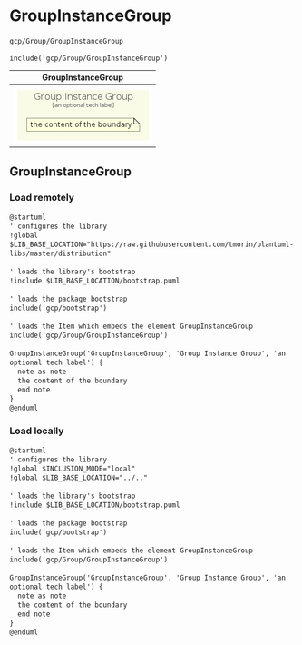 # GroupInstanceGroup


```text
gcp/Group/GroupInstanceGroup
```

```text
include('gcp/Group/GroupInstanceGroup')
```



| GroupInstanceGroup |
| :---: |
| ![illustration for GroupInstanceGroup](../../gcp/Group/GroupInstanceGroup.Local.png) |







## GroupInstanceGroup

### Load remotely
```plantuml
@startuml
' configures the library
!global $LIB_BASE_LOCATION="https://raw.githubusercontent.com/tmorin/plantuml-libs/master/distribution"

' loads the library's bootstrap
!include $LIB_BASE_LOCATION/bootstrap.puml

' loads the package bootstrap
include('gcp/bootstrap')

' loads the Item which embeds the element GroupInstanceGroup
include('gcp/Group/GroupInstanceGroup')

GroupInstanceGroup('GroupInstanceGroup', 'Group Instance Group', 'an optional tech label') {
  note as note
  the content of the boundary
  end note
}
@enduml
```

### Load locally
```plantuml
@startuml
' configures the library
!global $INCLUSION_MODE="local"
!global $LIB_BASE_LOCATION="../.."

' loads the library's bootstrap
!include $LIB_BASE_LOCATION/bootstrap.puml

' loads the package bootstrap
include('gcp/bootstrap')

' loads the Item which embeds the element GroupInstanceGroup
include('gcp/Group/GroupInstanceGroup')

GroupInstanceGroup('GroupInstanceGroup', 'Group Instance Group', 'an optional tech label') {
  note as note
  the content of the boundary
  end note
}
@enduml
```

